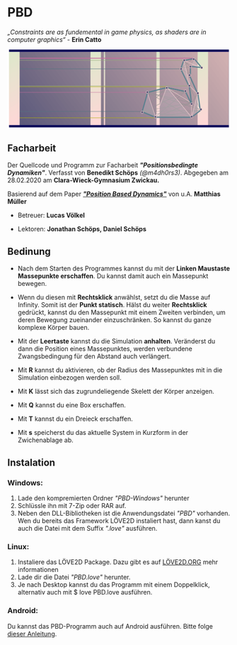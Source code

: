 # PBD
*„Constraints are as fundemental in game physics, as shaders are in computer graphics“* - **Erin Catto**

![](Cover.png)

## Facharbeit

Der Quellcode und Programm zur Facharbeit  ***"Positionsbedingte Dynamiken"***.
Verfasst von **Benedikt Schöps** _(@m4dh0rs3)_.
Abgegeben am 28.02.2020 am **Clara-Wieck-Gymnasium Zwickau.**

Basierend auf dem Paper [***"Position Based Dynamics"***](https://matthias-research.github.io/pages/publications/posBasedDyn.pdf) von u.A. **Matthias Müller**

- Betreuer: **Lucas Völkel**

- Lektoren: **Jonathan Schöps, Daniel Schöps**

## Bedinung
- Nach dem Starten des Programmes kannst du mit der **Linken Maustaste Massepunkte erschaffen**. 
Du kannst damit auch ein Massepunkt bewegen.

- Wenn du diesen mit **Rechtsklick** anwählst, setzt du die Masse auf Infinity. Somit ist der **Punkt statisch**.
Hälst du weiter **Rechtsklick** gedrückt, kannst du den Massepunkt mit einem Zweiten verbinden,
um deren Bewegung zueinander einzuschränken. So kannst du ganze komplexe Körper bauen.

- Mit der **Leertaste** kannst du die Simulation **anhalten**. 
Veränderst du dann die Position eines Massepunktes, werden verbundene Zwangsbedingung für den Abstand auch verlängert.

- Mit **R** kannst du aktivieren, ob der Radius des Massepunktes mit in die Simulation einbezogen werden soll. 
- Mit **K** lässt sich das zugrundeliegende Skelett der Körper anzeigen.

- Mit **Q** kannst du eine Box erschaffen.
- Mit **T** kannst du ein Dreieck erschaffen.
- Mit **s** speicherst du das aktuelle System in Kurzform in der Zwichenablage ab.



## Instalation
### Windows:
1. Lade den kompremierten Ordner _"PBD-Windows"_ herunter
2. Schlüssle ihn mit 7-Zip oder RAR auf.
3. Neben den DLL-Bibliotheken ist die Anwendungsdatei _"PBD"_ vorhanden. Wen du bereits das Framework LÖVE2D instaliert hast, dann kanst du auch die Datei mit dem Suffix _".love"_ ausführen.

### Linux:
1. Instaliere das LÖVE2D Package. Dazu gibt es auf [LÖVE2D.ORG](https://love2d.org) mehr informationen
2. Lade dir die Datei _"PBD.love"_ herunter.
3. Je nach Desktop kannst du das Programm mit einem Doppelklick, alternativ auch mit $ love PBD.love ausführen.

### Android:
Du kannst das PBD-Programm auch auf Android ausführen. Bitte folge [dieser Anleitung](https://love2d.org/wiki/Getting_Started#Android).
